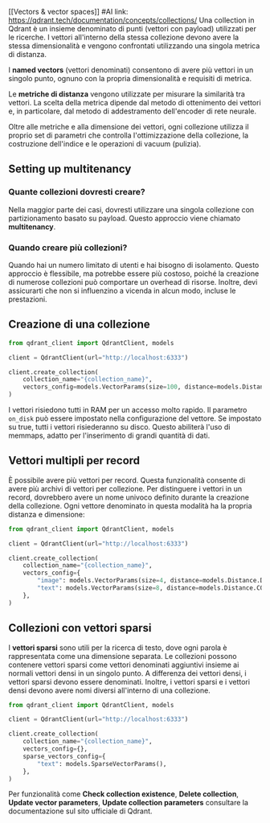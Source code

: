 [[Vectors & vector spaces]]
#AI 
link: https://qdrant.tech/documentation/concepts/collections/
Una collection in Qdrant è un insieme denominato di punti (vettori con payload) utilizzati per le ricerche. I vettori all'interno della stessa collezione devono avere la stessa dimensionalità e vengono confrontati utilizzando una singola metrica di distanza.

I **named vectors** (vettori denominati) consentono di avere più vettori in un singolo punto, ognuno con la propria dimensionalità e requisiti di metrica.

Le **metriche di distanza** vengono utilizzate per misurare la similarità tra vettori. La scelta della metrica dipende dal metodo di ottenimento dei vettori e, in particolare, dal metodo di addestramento dell'encoder di rete neurale.

Oltre alle metriche e alla dimensione dei vettori, ogni collezione utilizza il proprio set di parametri che controlla l'ottimizzazione della collezione, la costruzione dell'indice e le operazioni di vacuum (pulizia).

## Setting up multitenancy

### Quante collezioni dovresti creare?

Nella maggior parte dei casi, dovresti utilizzare una singola collezione con partizionamento basato su payload. Questo approccio viene chiamato **multitenancy**.

### Quando creare più collezioni?

Quando hai un numero limitato di utenti e hai bisogno di isolamento. Questo approccio è flessibile, ma potrebbe essere più costoso, poiché la creazione di numerose collezioni può comportare un overhead di risorse. Inoltre, devi assicurarti che non si influenzino a vicenda in alcun modo, incluse le prestazioni.

## Creazione di una collezione

```python
from qdrant_client import QdrantClient, models

client = QdrantClient(url="http://localhost:6333")

client.create_collection(
    collection_name="{collection_name}",
    vectors_config=models.VectorParams(size=100, distance=models.Distance.COSINE),
)
```

I vettori risiedono tutti in RAM per un accesso molto rapido. Il parametro `on_disk` può essere impostato nella configurazione del vettore. Se impostato su true, tutti i vettori risiederanno su disco. Questo abiliterà l'uso di memmaps, adatto per l'inserimento di grandi quantità di dati.

## Vettori multipli per record

È possibile avere più vettori per record. Questa funzionalità consente di avere più archivi di vettori per collezione. Per distinguere i vettori in un record, dovrebbero avere un nome univoco definito durante la creazione della collezione. Ogni vettore denominato in questa modalità ha la propria distanza e dimensione:

```python
from qdrant_client import QdrantClient, models

client = QdrantClient(url="http://localhost:6333")

client.create_collection(
    collection_name="{collection_name}",
    vectors_config={
        "image": models.VectorParams(size=4, distance=models.Distance.DOT),
        "text": models.VectorParams(size=8, distance=models.Distance.COSINE),
    },
)
```

## Collezioni con vettori sparsi

I **vettori sparsi** sono utili per la ricerca di testo, dove ogni parola è rappresentata come una dimensione separata. Le collezioni possono contenere vettori sparsi come vettori denominati aggiuntivi insieme ai normali vettori densi in un singolo punto. A differenza dei vettori densi, i vettori sparsi devono essere denominati. Inoltre, i vettori sparsi e i vettori densi devono avere nomi diversi all'interno di una collezione.

```python
from qdrant_client import QdrantClient, models

client = QdrantClient(url="http://localhost:6333")

client.create_collection(
    collection_name="{collection_name}",
    vectors_config={},
    sparse_vectors_config={
        "text": models.SparseVectorParams(),
    },
)
```

Per funzionalità come **Check collection existence**, **Delete collection**, **Update vector parameters**, **Update collection parameters** consultare la documentazione sul sito ufficiale di Qdrant.